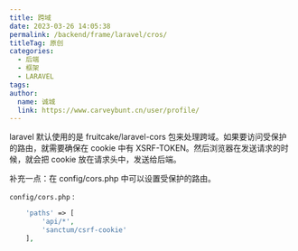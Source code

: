 ```yaml
---
title: 跨域
date: 2023-03-26 14:05:38
permalink: /backend/frame/laravel/cros/
titleTag: 原创
categories: 
  - 后端
  - 框架
  - LARAVEL
tags: 
author: 
  name: 诚城
  link: https://www.carveybunt.cn/user/profile/
---
```


laravel 默认使用的是 fruitcake/laravel-cors 包来处理跨域。如果要访问受保护的路由，就需要确保在 cookie 中有 XSRF-TOKEN。然后浏览器在发送请求的时候，就会把 cookie 放在请求头中，发送给后端。

补充一点：在 config/cors.php 中可以设置受保护的路由。

`config/cors.php` :

```php
    'paths' => [
        'api/*',
        'sanctum/csrf-cookie'
    ],
```
